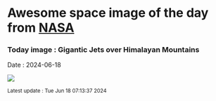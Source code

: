 
# Awesome space image of the day from [NASA](https://api.nasa.gov/)

### Today image : Gigantic Jets over Himalayan Mountains
Date : 2024-06-18

![](https://apod.nasa.gov/apod/image/2406/GiganticJets_Xuanhua_960.jpg)

<small>Latest update : Tue Jun 18 07:13:37 2024</small>
        